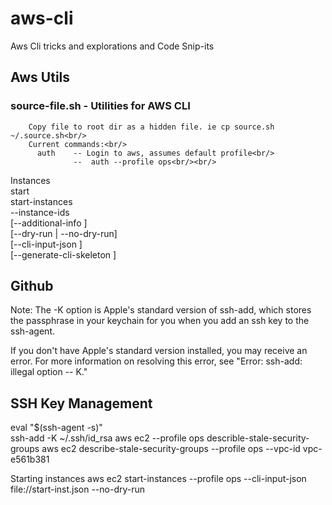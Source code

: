 # aws-cli
Aws Cli tricks and explorations and Code Snip-its

## Aws Utils

### source-file.sh - Utilities for AWS CLI
        Copy file to root dir as a hidden file. ie cp source.sh ~/.source.sh<br/>
        Current commands:<br/>
          auth    -- Login to aws, assumes default profile<br/>
                  --  auth --profile ops<br/><br/>
Instances<br/>
  start<br/>
  start-instances<br/>
  --instance-ids <value><br/>
  [--additional-info <value>]<br/>
  [--dry-run | --no-dry-run]<br/>
  [--cli-input-json <value>]<br/>
  [--generate-cli-skeleton <value>]<br/>

  ## Github
  Note: The -K option is Apple's standard version of ssh-add, which stores the passphrase in your keychain for you when you add an ssh key to the ssh-agent.

  If you don't have Apple's standard version installed, you may receive an error. For more information on resolving this error, see "Error: ssh-add: illegal option -- K."

  ## SSH Key Management<br/>
  eval "$(ssh-agent -s)"<br/>
  ssh-add -K ~/.ssh/id_rsa
aws ec2 --profile ops describle-stale-security-groups
aws ec2 describe-stale-security-groups --profile ops --vpc-id vpc-e561b381


Starting instances
 aws ec2 start-instances --profile ops --cli-input-json file://start-inst.json --no-dry-run
